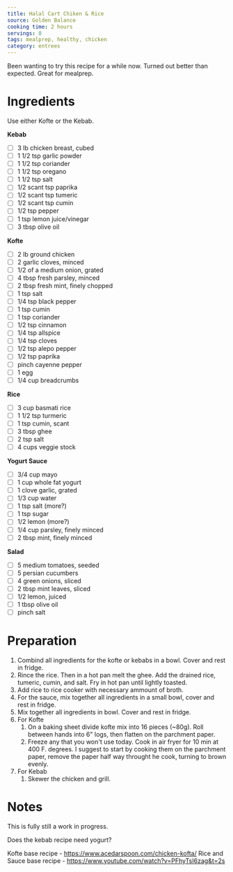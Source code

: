 ```yaml
---
title: Halal Cart Chiken & Rice
source: Golden Balance
cooking time: 2 hours
servings: 8
tags: mealprep, healthy, chicken
category: entrees
---
```


Been wanting to try this recipe for a while now. Turned out better than expected. Great for mealprep. 

Ingredients
===========

Use either Kofte or the Kebab.

**Kebab**
* [ ] 3 lb chicken breast, cubed
* [ ] 1 1/2 tsp garlic powder
* [ ] 1 1/2 tsp coriander
* [ ] 1 1/2 tsp oregano
* [ ] 1 1/2 tsp salt
* [ ] 1/2 scant tsp paprika
* [ ] 1/2 scant tsp tumeric
* [ ] 1/2 scant tsp cumin
* [ ] 1/2 tsp pepper
* [ ] 1 tsp lemon juice/vinegar
* [ ] 3 tbsp olive oil

**Kofte**
* [ ] 2 lb ground chicken
* [ ] 2 garlic cloves, minced
* [ ] 1/2 of a medium onion, grated
* [ ] 4 tbsp fresh parsley, minced
* [ ] 2 tbsp fresh mint, finely chopped
* [ ] 1 tsp salt
* [ ] 1/4 tsp black pepper
* [ ] 1 tsp cumin
* [ ] 1 tsp coriander
* [ ] 1/2 tsp cinnamon
* [ ] 1/4 tsp allspice
* [ ] 1/4 tsp cloves
* [ ] 1/2 tsp alepo pepper
* [ ] 1/2 tsp paprika
* [ ] pinch cayenne pepper
* [ ] 1 egg
* [ ] 1/4 cup breadcrumbs

**Rice**
* [ ] 3 cup basmati rice
* [ ] 1 1/2 tsp turmeric
* [ ] 1 tsp cumin, scant
* [ ] 3 tbsp ghee
* [ ] 2 tsp salt
* [ ] 4 cups veggie stock

**Yogurt Sauce**
* [ ] 3/4 cup mayo
* [ ] 1 cup whole fat yogurt
* [ ] 1 clove garlic, grated 
* [ ] 1/3 cup water
* [ ] 1 tsp salt (more?)
* [ ] 1 tsp sugar
* [ ] 1/2 lemon (more?)
* [ ] 1/4 cup parsley, finely minced
* [ ] 2 tbsp mint, finely minced

**Salad**
* [ ] 5 medium tomatoes, seeded
* [ ] 5 persian cucumbers
* [ ] 4 green onions, sliced
* [ ] 2 tbsp mint leaves, sliced
* [ ] 1/2 lemon, juiced
* [ ] 1 tbsp olive oil
* [ ] pinch salt

Preparation
===========
1. Combind all ingredients for the kofte or kebabs in a bowl. Cover and rest in fridge.
2. Rince the rice. Then in a hot pan melt the ghee. Add the drained rice, tumeric, cumin, and salt. Fry in hot pan until lightly toasted.
3. Add rice to rice cooker with necessary ammount of broth.
4. For the sauce, mix together all ingredients in a small bowl, cover and rest in fridge.
5. Mix together all ingredients in bowl. Cover and rest in fridge.
6. For Kofte
    1. On a baking sheet divide kofte mix into 16 pieces (~80g). Roll between hands into 6" logs, then flatten on the parchment paper. 
    2. Freeze any that you won't use today. Cook in air fryer for 10 min at 400 F. degrees. I suggest to start by cooking them on the parchment paper, remove the paper half way throught he cook, turning to brown evenly.
6. For Kebab
    1. Skewer the chicken and grill.

Notes
=====

This is fully still a work in progress.

Does the kebab recipe need yogurt?

Kofte base recipe - https://www.acedarspoon.com/chicken-kofta/
Rice and Sauce base recipe - https://www.youtube.com/watch?v=PFhyTsI6zag&t=2s
